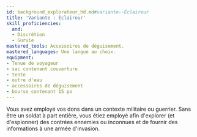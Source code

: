 ```yaml
---
id: background_explorateur_hd.md#variante--Éclaireur
title: 'Variante : Éclaireur'
skill_proficiencies:
  and:
  - Discrétion
  - Survie
mastered_tools: Accessoires de déguisement.
mastered_languages: Une langue au choix.
equipment:
- Tenue de voyageur
- sac contenant couverture
- tente
- outre d'eau
- accessoires de déguisement
- bourse contenant 15 po
---
```


Vous avez employé vos dons dans un contexte militaire ou guerrier. Sans être un soldat à part entière, vous étiez employé afin d'explorer (et d'espionner) des contrées ennemies ou inconnues et de fournir des informations à une armée d'invasion.

